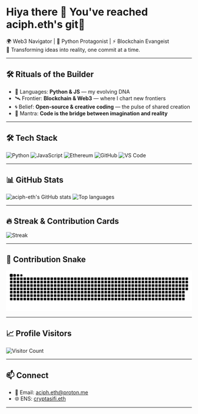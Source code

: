 # Hiya there 👋 You've reached aciph.eth's git🐙

🌍 Web3 Navigator | 🐍 Python Protagonist | ⚡ Blockchain Evangeist  
🚀 Transforming ideas into reality, one commit at a time.

---

## 🛠️ Rituals of the Builder

- 🧬 Languages: **Python & JS** — my evolving DNA  
- 🛰️ Frontier: **Blockchain & Web3** — where I chart new frontiers  
- 🌀 Belief: **Open-source & creative coding** — the pulse of shared creation  
- 🪷 Mantra: **Code is the bridge between imagination and reality**

---

## 🛠️ Tech Stack
![Python](https://img.shields.io/badge/Python-3776AB?style=for-the-badge&logo=python&logoColor=white)
![JavaScript](https://img.shields.io/badge/JavaScript-323330?style=for-the-badge&logo=javascript&logoColor=F7DF1E)
![Ethereum](https://img.shields.io/badge/Ethereum-3C3C3D?style=for-the-badge&logo=ethereum&logoColor=white)
![GitHub](https://img.shields.io/badge/GitHub-100000?style=for-the-badge&logo=github&logoColor=white)
![VS Code](https://img.shields.io/badge/VS%20Code-0078D4?style=for-the-badge&logo=visual-studio-code&logoColor=white)

---

## 📊 GitHub Stats
![aciph-eth's GitHub stats](https://github-readme-stats.vercel.app/api?username=aciph-eth&show_icons=true&theme=tokyonight&include_all_commits=true&cache_bust=4)
![Top languages](https://github-readme-stats.vercel.app/api/top-langs/?username=aciph-eth&layout=compact&theme=tokyonight&cache_bust=3)

---

## 🔥 Streak & Contribution Cards
![Streak](https://github-readme-streak-stats.herokuapp.com/?user=aciph-eth&theme=tokyonight)  

---

## 🐍 Contribution Snake
![Contribution Snake](https://raw.githubusercontent.com/aciph-eth/aciph-eth/output/snake.svg)

---

## 📈 Profile Visitors
![Visitor Count](https://komarev.com/ghpvc/?username=aciph-eth&color=blue&style=flat-square)

---

## 📫 Connect
- 📧 Email: [aciph.eth@proton.me](mailto:aciph.eth@proton.me)  
- 🌐 ENS: [cryptasifi.eth](https://app.ens.domains/name/cryptasifi.eth)

---
